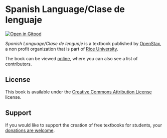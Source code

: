 # Spanish Language/Clase de lenguaje

[![Open in Gitpod](https://gitpod.io/button/open-in-gitpod.svg)](https://gitpod.io/from-referrer/)

_Spanish Language/Clase de lenguaje_ is a textbook published by [OpenStax](https://openstax.org/), a non profit organization that is part of [Rice University](https://www.rice.edu/).

The book can be viewed [online](https://github.com/cnx-user-books/cnxbook-spanish-language-clase-de-lenguaje/releases/latest), where you can also see a list of contributors.

## License
This book is available under the [Creative Commons Attribution License](./LICENSE) license.

## Support
If you would like to support the creation of free textbooks for students, your [donations are welcome](https://riceconnect.rice.edu/donation/support-openstax-banner).
